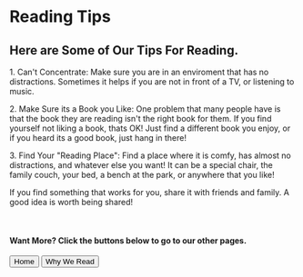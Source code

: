 
 <html>
   <head>
   </head>
   <body>
<h1> Reading Tips
</h1>
<h2> Here are Some of Our Tips For Reading.
</h2>
<p> 1. Can't Concentrate: Make sure you are in an enviroment that has no distractions.  Sometimes it helps if you are not in front of a TV, or listening to music.
</p>
<p> 2. Make Sure its a Book you Like: One problem that many people have is that the book they are reading isn't the right book for them.  If you find yourself not liking a book, thats OK! Just find a different book you enjoy, or if you heard its a good book, just hang in there!
</p>
<p> 3. Find Your "Reading Place": Find a place where it is comfy, has almost no distractions, and whatever else you want!  It can be a special chair, the family couch, your bed, a bench at the park, or anywhere that you like!
</p>
<p> If you find something that works for you, share it with friends and family.  A good idea is worth being shared!
</p>
<br/>
<h4> Want More?  Click the buttons below to go to our other pages.
</h4>
<a href="https://astarcoder.github.io/GoodBooks/"><button>Home</button></a>
<a href="https://astarcoder.github.io/GoodBooks/why-we-read"><button>Why We Read</button></a>
